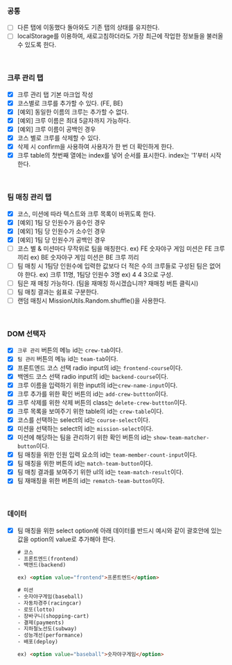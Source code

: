 ### 공통

- [ ] 다른 탭에 이동했다 돌아와도 기존 탭의 상태를 유지한다.
- [ ] localStorage를 이용하여, 새로고침하더라도 가장 최근에 작업한 정보들을 불러올 수 있도록 한다.

<br>

### 크루 관리 탭

- [x] 크루 관리 탭 기본 마크업 작성
- [x] 코스별로 크루를 추가할 수 있다. (FE, BE)
- [x] [예외] 동일한 이름의 크루는 추가할 수 없다.
- [x] [예외] 크루 이름은 최대 5글자까지 가능하다.
- [x] [예외] 크루 이름이 공백인 경우
- [x] 코스 별로 크루를 삭제할 수 있다.
- [x] 삭제 시 confirm을 사용하여 사용자가 한 번 더 확인하게 한다.
- [x] 크루 table의 첫번째 열에는 index를 넣어 순서를 표시한다. index는 '1'부터 시작한다.

<br>

### 팀 매칭 관리 탭

- [x] 코스, 미션에 따라 텍스트와 크루 목록이 바뀌도록 한다.
- [x] [예외] 1팀 당 인원수가 음수인 경우
- [x] [예외] 1팀 당 인원수가 소수인 경우
- [x] [예외] 1팀 당 인원수가 공백인 경우
- [ ] 코스 별 & 미션마다 무작위로 팀을 매칭한다.
  ex) FE 숫자야구 게임 미션은 FE 크루끼리
  ex) BE 숫자야구 게임  미션은 BE 크루 끼리
- [ ] 팀 매칭 시 1팀당 인원수에 입력한 값보다 더 적은 수의 크루들로 구성된 팀은 없어야 한다.
  ex) 크루 11명, 1팀당 인원수 3명
  ex) 4 4 3으로 구성.
- [ ] 팀은 재 매칭 가능하다. (팀을 재매칭 하시겠습니까? 재매칭 버튼 클릭시)
- [ ] 팀 매칭 결과는 쉼표로 구분한다.
- [ ] 랜덤 매칭시 MissionUtils.Random.shuffle()을 사용한다.

<br>

### DOM 선택자

- [x] `크루 관리` 버튼의 메뉴 id는 `crew-tab`이다.
- [x] `팀 관리` 버튼의 메뉴 id는 `team-tab`이다.
- [x] 프론트엔드 코스 선택 radio input의 id는 `frontend-course`이다.
- [x] 백엔드 코스 선택 radio input의 id는 `backend-course`이다.
- [x] 크루 이름을 입력하기 위한 input의 id는`crew-name-input`이다.
- [x] 크루 추가를 위한 확인 버튼의 id는 `add-crew-buttton`이다.
- [x] 크루 삭제를 위한 삭제 버튼의 class는 `delete-crew-buttton`이다.
- [x] 크루 목록을 보여주기 위한 table의 id는 `crew-table`이다.
- [x] 코스를 선택하는 select의 id는 `course-select`이다.
- [x] 미션을 선택하는 select의 id는 `mission-select`이다.
- [x] 미션에 해당하는 팀을 관리하기 위한 확인 버튼의 id는 `show-team-matcher-button`이다.
- [x] 팀 매칭을 위한 인원 입력 요소의 id는 `team-member-count-input`이다.
- [x] 팀 매칭을 위한 버튼의 id는 `match-team-button`이다.
- [x] 팀 매칭 결과를 보여주기 위한 ul의 id는 `team-match-result`이다.
- [x] 팀 재매칭을 위한 버튼의 id는 `rematch-team-button`이다.

<br>

### 데이터

- [x] 팀 매칭을 위한 select option에 아래 데이터를 반드시 예시와 같이 괄호안에 있는 값을 option의 value로 추가해야 한다.

  ```html
  # 코스
  - 프론트엔드(frontend)
  - 백엔드(backend)
  
  ex) <option value="frontend">프론트엔드</option>
  
  # 미션
  - 숫자야구게임(baseball)
  - 자동차경주(racingcar)
  - 로또(lotto)
  - 장바구니(shopping-cart)
  - 결제(payments)
  - 지하철노선도(subway)
  - 성능개선(performance)
  - 배포(deploy)
  
  ex) <option value="baseball">숫자야구게임</option>
  ```

  

